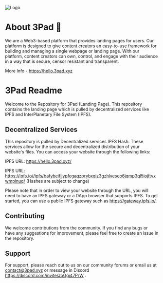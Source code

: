 
![Logo](https://gateway.pinata.cloud/ipfs/QmeJ13XnVj1pdEnCGzRQEKLsmPUhzTCd8ryArBwmRDK2CB)


# About 3Pad 👋
We are a Web3-based platform that provides landing pages for users. Our platform is designed to give content creators an easy-to-use framework for building and managing a single webpage or landing page. With our platform, content creators can own, control, and engage with their audience in a way that is secure, censor resistant and transparent.

More Info - https://hello.3pad.xyz

# 3Pad Readme

Welcome to the Repository for 3Pad (Landing Page). This repository contains the landing page which is pulled by decentralized services like IPFS and InterPlanetary File System (IPFS).


## Decentralized Services
This repository is pulled by Decentralized services IPFS Hash. These services allow for the secure and decentralized distribution of your website's files. You can access your website through the following links:

IPFS URL: https://hello.3pad.xyz/

IPFS URL: https://ipfs.io//ipfs/bafybeifjjypfegaqzprybxqiz3gzhlveseo6jqmp3ql5iojftvxwmplnuq/
(Hashes are subject to change)

Please note that in order to view your website through the URL, you will need to have an IPFS gateway or a DApp browser that supports IPFS. To get started, you can use a public IPFS gateway such as https://gateway.ipfs.io/.
## Contributing

We welcome contributions from the community. If you find any bugs or have any suggestions for improvement, please feel free to create an issue in the repository.



## Support

For support, please reach out to us on our community forums or email us at contact@3pad.xyz or message in Discord https://discord.com/invite/JbGgj47PrW .